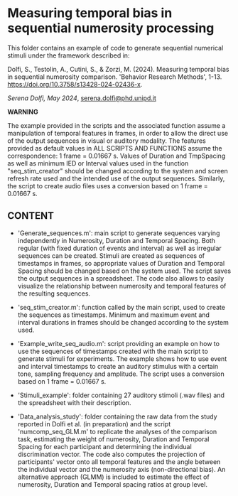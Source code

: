 # Measuring temporal bias in sequential numerosity processing

This folder contains an example of code to generate sequential numerical stimuli under the framework described in:

Dolfi, S., Testolin, A., Cutini, S., & Zorzi, M. (2024). Measuring temporal bias in sequential numerosity comparison. 'Behavior Research Methods', 1-13. https://doi.org/10.3758/s13428-024-02436-x.

*Serena Dolfi, May 2024*, serena.dolfi@phd.unipd.it

**WARNING**

The example provided in the scripts and the associated function assume a manipulation of temporal features in frames, in order to allow the direct use of the output sequences in visual or auditory modality. The features provided as default values in ALL SCRIPTS AND FUNCTIONS assume the correspondence: 1 frame = 0.01667 s. Values of Duration and TmpSpacing as well as minimum IED or Interval values used in the function "seq_stim_creator" should be changed according to the system and screen refresh rate used and the intended use of the output sequences. Similarly, the script to create audio files uses a conversion based on 1 frame = 0.01667 s.

## CONTENT

- 'Generate_sequences.m': main script to generate sequences varying independently in Numerosity, Duration and Temporal Spacing. Both regular (with fixed duration of events and interval) as well as irregular sequences can be created. Stimuli are created as sequences of timestamps in frames, so appropriate values of Duration and Temporal Spacing should be changed based on the system used. The script saves the output sequences in a spreadsheet. The code also allows to easily visualize the relationship between numerosity and temporal features of the resulting sequences. 

- 'seq_stim_creator.m': function called by the main script, used to create the sequences as timestamps. Minimum and maximum event and interval durations in frames should be changed according to the system used.  

- 'Example_write_seq_audio.m': script providing an example on how to use the sequences of timestamps created with the main script to generate stimuli for experiments. The example shows how to use event and interval timestamps to create an auditory stimulus with a certain tone, sampling frequency and amplitude. The script uses a conversion based on 1 frame = 0.01667 s.

- 'Stimuli_example': folder containing 27 auditory stimoli (.wav files) and the spreadsheet with their description. 

- 'Data_analysis_study': folder containing the raw data from the study reported in Dolfi et al. (in preparation) and the script 'numcomp_seq_GLM.m' to replicate the analyses of the comparison task, estimating the weight of numerosity, Duration and Temporal Spacing for each participant and determining the individual discrimination vector. The code also computes the projection of participants' vector onto all temporal features and the angle between the individual vector and the numerosity axis (non-directional bias). An alternative approach (GLMM) is included to estimate the effect of numerosity, Duration and Temporal spacing ratios at group level.
